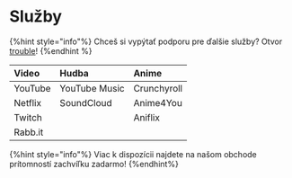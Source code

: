 # Služby

{%hint style="info"%}
Chceš si vypýtať podporu pre ďalšie služby? Otvor [trouble](https://github.com/Timeraa/PreMiD/issues/new?template=service_request.md)!
{%endhint %}

| Video | Hudba | Anime |
| :--- | :--- | :--- |
| YouTube | YouTube Music | Crunchyroll |
| Netflix | SoundCloud | Anime4You |
| Twitch |  | Aniflix |
| Rabb.it |  |  |

{%hint style="info"%}
Viac k dispozícii najdete na našom obchode prítomností zachvíľku zadarmo!
{%endhint%}

